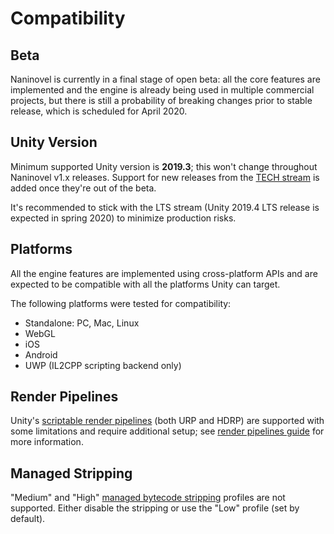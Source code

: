 # Compatibility

## Beta

Naninovel is currently in a final stage of open beta: all the core features are implemented and the engine is already being used in multiple commercial projects, but there is still a probability of breaking changes prior to stable release, which is scheduled for April 2020.

## Unity Version

Minimum supported Unity version is **2019.3**; this won't change throughout Naninovel v1.x releases. Support for new releases from the [TECH stream](https://blogs.unity3d.com/2018/04/09/new-plans-for-unity-releases-introducing-the-tech-and-long-term-support-lts-streams/) is added once they're out of the beta.

It's recommended to stick with the LTS stream (Unity 2019.4 LTS release is expected in spring 2020) to minimize production risks.

## Platforms

All the engine features are implemented using cross-platform APIs and are expected to be compatible with all the platforms Unity can target. 

The following platforms were tested for compatibility:
* Standalone: PC, Mac, Linux
* WebGL
* iOS
* Android
* UWP (IL2CPP scripting backend only)

## Render Pipelines

Unity's [scriptable render pipelines](https://docs.unity3d.com/Manual/ScriptableRenderPipeline.html) (both URP and HDRP) are supported with some limitations and require additional setup; see [render pipelines guide](/guide/render-pipelines.md) for more information.

## Managed Stripping

"Medium" and "High" [managed bytecode stripping](https://docs.unity3d.com/Manual/IL2CPP-BytecodeStripping) profiles are not supported. Either disable the stripping or use the "Low" profile (set by default).
